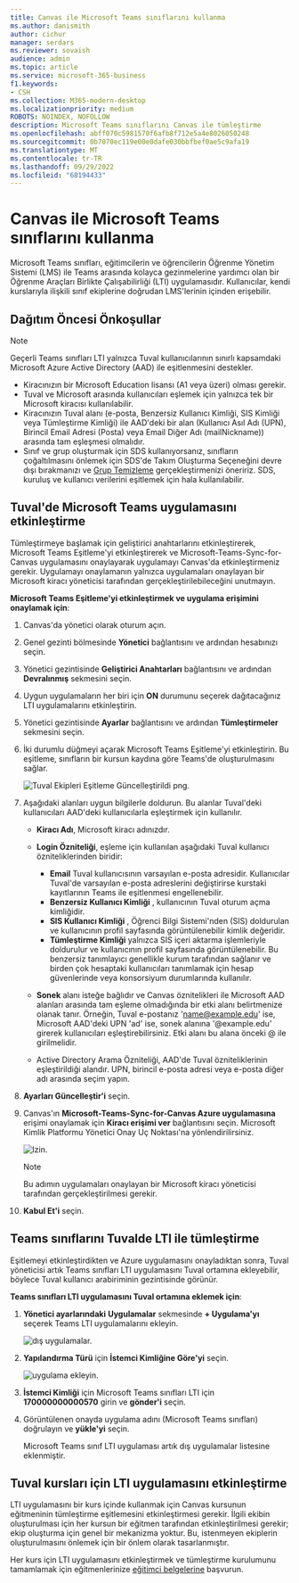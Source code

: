 ```yaml
---
title: Canvas ile Microsoft Teams sınıflarını kullanma
ms.author: danismith
author: cichur
manager: serdars
ms.reviewer: sovaish
audience: admin
ms.topic: article
ms.service: microsoft-365-business
f1.keywords:
- CSH
ms.collection: M365-modern-desktop
ms.localizationpriority: medium
ROBOTS: NOINDEX, NOFOLLOW
description: Microsoft Teams sınıflarını Canvas ile tümleştirme
ms.openlocfilehash: abff070c5981570f6afb8f712e5a4e8026050248
ms.sourcegitcommit: 0b7070ec119e00e0dafe030bbfbef0ae5c9afa19
ms.translationtype: MT
ms.contentlocale: tr-TR
ms.lasthandoff: 09/29/2022
ms.locfileid: "68194433"
---
```

# <a name="use-microsoft-teams-classes-with-canvas"></a>Canvas ile Microsoft Teams sınıflarını kullanma

Microsoft Teams sınıfları, eğitimcilerin ve öğrencilerin Öğrenme Yönetim Sistemi (LMS) ile Teams arasında kolayca gezinmelerine yardımcı olan bir Öğrenme Araçları Birlikte Çalışabilirliği (LTI) uygulamasıdır. Kullanıcılar, kendi kurslarıyla ilişkili sınıf ekiplerine doğrudan LMS'lerinin içinden erişebilir.

## <a name="prerequisites-before-deployment"></a>Dağıtım Öncesi Önkoşullar

> [!NOTE]
> Geçerli Teams sınıfları LTI yalnızca Tuval kullanıcılarının sınırlı kapsamdaki Microsoft Azure Active Directory (AAD) ile eşitlenmesini destekler.
>
> - Kiracınızın bir Microsoft Education lisansı (A1 veya üzeri) olması gerekir.
> - Tuval ve Microsoft arasında kullanıcıları eşlemek için yalnızca tek bir Microsoft kiracısı kullanılabilir.
> - Kiracınızın Tuval alanı (e-posta, Benzersiz Kullanıcı Kimliği, SIS Kimliği veya Tümleştirme Kimliği) ile AAD'deki bir alan (Kullanıcı Asıl Adı (UPN), Birincil Email Adresi (Posta) veya Email Diğer Adı (mailNickname)) arasında tam eşleşmesi olmalıdır.
> - Sınıf ve grup oluşturmak için SDS kullanıyorsanız, sınıfların çoğaltılmasını önlemek için SDS'de Takım Oluşturma Seçeneğini devre dışı bırakmanızı ve [Grup Temizleme](/schooldatasync/group-cleanup) gerçekleştirmenizi öneririz. SDS, kuruluş ve kullanıcı verilerini eşitlemek için hala kullanılabilir.

## <a name="enable-the-microsoft-teams-app-in-canvas"></a>Tuval'de Microsoft Teams uygulamasını etkinleştirme

Tümleştirmeye başlamak için geliştirici anahtarlarını etkinleştirerek, Microsoft Teams Eşitleme'yi etkinleştirerek ve Microsoft-Teams-Sync-for-Canvas uygulamasını onaylayarak uygulamayı Canvas'da etkinleştirmeniz gerekir. Uygulamayı onaylamanın yalnızca uygulamaları onaylayan bir Microsoft kiracı yöneticisi tarafından gerçekleştirilebileceğini unutmayın.

**Microsoft Teams Eşitleme'yi etkinleştirmek ve uygulama erişimini onaylamak için**:

1. Canvas'da yönetici olarak oturum açın.

2. Genel gezinti bölmesinde **Yönetici** bağlantısını ve ardından hesabınızı seçin.
3. Yönetici gezintisinde **Geliştirici Anahtarları** bağlantısını ve ardından **Devralınmış** sekmesini seçin.
4. Uygun uygulamaların her biri için **ON** durumunu seçerek dağıtacağınız LTI uygulamalarını etkinleştirin.

5. Yönetici gezintisinde **Ayarlar** bağlantısını ve ardından **Tümleştirmeler** sekmesini seçin.

6. İki durumlu düğmeyi açarak Microsoft Teams Eşitleme'yi etkinleştirin. Bu eşitleme, sınıfların bir kursun kaydına göre Teams'de oluşturulmasını sağlar.

   ![Tuval Ekipleri Eşitleme Güncelleştirildi png.](https://user-images.githubusercontent.com/87142492/128225881-abdfc52d-dc9e-48ad-aec5-f6617c6436f3.png)

7. Aşağıdaki alanları uygun bilgilerle doldurun. Bu alanlar Tuval'deki kullanıcıları AAD'deki kullanıcılarla eşleştirmek için kullanılır.
   - **Kiracı Adı**, Microsoft kiracı adınızdır.
   - **Login Özniteliği**, eşleme için kullanılan aşağıdaki Tuval kullanıcı özniteliklerinden biridir:
      - **Email** Tuval kullanıcısının varsayılan e-posta adresidir. Kullanıcılar Tuval'de varsayılan e-posta adreslerini değiştirirse kurstaki kayıtlarının Teams ile eşitlenmesi engellenebilir.
      - **Benzersiz Kullanıcı Kimliği** , kullanıcının Tuval oturum açma kimliğidir.
      - **SIS Kullanıcı Kimliği** , Öğrenci Bilgi Sistemi'nden (SIS) doldurulan ve kullanıcının profil sayfasında görüntülenebilir kimlik değeridir.
      - **Tümleştirme Kimliği** yalnızca SIS içeri aktarma işlemleriyle doldurulur ve kullanıcının profil sayfasında görüntülenebilir. Bu benzersiz tanımlayıcı genellikle kurum tarafından sağlanır ve birden çok hesaptaki kullanıcıları tanımlamak için hesap güvenlerinde veya konsorsiyum durumlarında kullanılır.

   - **Sonek** alanı isteğe bağlıdır ve Canvas öznitelikleri ile Microsoft AAD alanları arasında tam eşleme olmadığında bir etki alanı belirtmenize olanak tanır. Örneğin, Tuval e-postanız 'name@example.edu' ise, Microsoft AAD'deki UPN 'ad' ise, sonek alanına '@example.edu' girerek kullanıcıları eşleştirebilirsiniz. Etki alanı bu alana önceki @ ile girilmelidir.
   - Active Directory Arama Özniteliği, AAD'de Tuval özniteliklerinin eşleştirildiği alandır. UPN, birincil e-posta adresi veya e-posta diğer adı arasında seçim yapın.

8. **Ayarları Güncelleştir'i** seçin.

9. Canvas'ın **Microsoft-Teams-Sync-for-Canvas Azure uygulamasına** erişimi onaylamak için **Kiracı erişimi ver** bağlantısını seçin. Microsoft Kimlik Platformu Yönetici Onay Uç Noktası'na yönlendirilirsiniz.

   ![Izin.](media/permissions.png)

   > [!NOTE]
   > Bu adımın uygulamaları onaylayan bir Microsoft kiracı yöneticisi tarafından gerçekleştirilmesi gerekir.

10. **Kabul Et'i** seçin.

## <a name="integrate-teams-classes-lti-in-canvas"></a>Teams sınıflarını Tuvalde LTI ile tümleştirme

Eşitlemeyi etkinleştirdikten ve Azure uygulamasını onayladıktan sonra, Tuval yöneticisi artık Teams sınıfları LTI uygulamasını Tuval ortamına ekleyebilir, böylece Tuval kullanıcı arabiriminin gezintisinde görünür.

**Teams sınıfları LTI uygulamasını Tuval ortamına eklemek için**:

1. **Yönetici ayarlarındaki** **Uygulamalar** sekmesinde **+ Uygulama'yı** seçerek Teams LTI uygulamalarını ekleyin.

   ![dış uygulamalar.](media/external-apps.png)

2. **Yapılandırma Türü** için **İstemci Kimliğine Göre'yi** seçin.

   ![uygulama ekleyin.](media/add-app.png)

3. **İstemci Kimliği** için Microsoft Teams sınıfları LTI için **170000000000570** girin ve **gönder'i** seçin.

4. Görüntülenen onayda uygulama adını (Microsoft Teams sınıfları) doğrulayın ve **yükle'yi** seçin.

   Microsoft Teams sınıf LTI uygulaması artık dış uygulamalar listesine eklenmiştir.

## <a name="enabling-the-lti-app-for-canvas-courses"></a>Tuval kursları için LTI uygulamasını etkinleştirme

LTI uygulamasını bir kurs içinde kullanmak için Canvas kursunun eğitmeninin tümleştirme eşitlemesini etkinleştirmesi gerekir. İlgili ekibin oluşturulması için her kursun bir eğitmen tarafından etkinleştirilmesi gerekir; ekip oluşturma için genel bir mekanizma yoktur. Bu, istenmeyen ekiplerin oluşturulmasını önlemek için bir önlem olarak tasarlanmıştır.

Her kurs için LTI uygulamasını etkinleştirmek ve tümleştirme kurulumunu tamamlamak için eğitmenlerinize [eğitimci belgelerine](https://support.microsoft.com/topic/use-microsoft-teams-classes-in-your-lms-preview-ac6a1e34-32f7-45e6-b83e-094185a1e78a#ID0EBD=Instructure_Canvas) başvurun.
